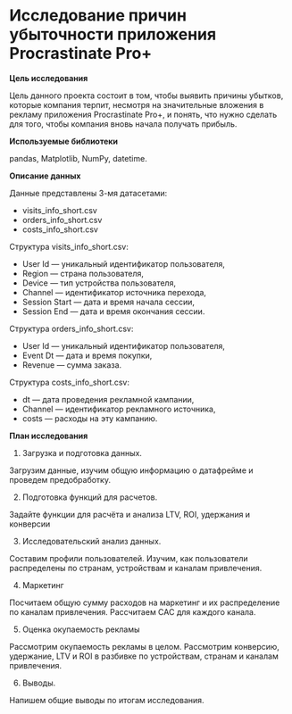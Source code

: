 # Исследование причин убыточности приложения Procrastinate Pro+

**Цель исследования**

Цель данного проекта состоит в том, чтобы выявить причины убытков, которые компания терпит, несмотря на значительные вложения в рекламу приложения Procrastinate Pro+, и понять, что нужно сделать для того, чтобы компания вновь начала получать прибыль. 

**Используемые библиотеки**

pandas, Matplotlib, NumPy, datetime.

**Описание данных**

Данные представлены 3-мя датасетами:

* visits_info_short.csv
* orders_info_short.csv
* costs_info_short.csv

Структура visits_info_short.csv:
* User Id — уникальный идентификатор пользователя,
* Region — страна пользователя,
* Device — тип устройства пользователя,
* Channel — идентификатор источника перехода,
* Session Start — дата и время начала сессии,
* Session End — дата и время окончания сессии.

Структура orders_info_short.csv:
* User Id — уникальный идентификатор пользователя,
* Event Dt — дата и время покупки,
* Revenue — сумма заказа.

Структура costs_info_short.csv:
* dt — дата проведения рекламной кампании,
* Channel — идентификатор рекламного источника,
* costs — расходы на эту кампанию.


**План исследования**

1. Загрузка и подготовка данных.

Загрузим данные, изучим общую информацию о датафрейме и проведем предобработку. 

2. Подготовка функций для расчетов.

Задайте функции для расчёта и анализа LTV, ROI, удержания и конверсии

3. Исследовательский анализ данных.

Составим профили пользователей. Изучим, как пользователи распределены по странам, устройствам и каналам привлечения.  

4. Маркетинг

Посчитаем общую сумму расходов на маркетинг и их распределение по каналам привлечения. Рассчитаем CAC для каждого канала.

5. Оценка окупаемость рекламы

Рассмотрим окупаемость рекламы в целом. Рассмотрим конверсию, удержание, LTV и ROI в разбивке по устройствам, странам и каналам привлечения. 

6. Выводы.

Напишем общие выводы по итогам исследования.
